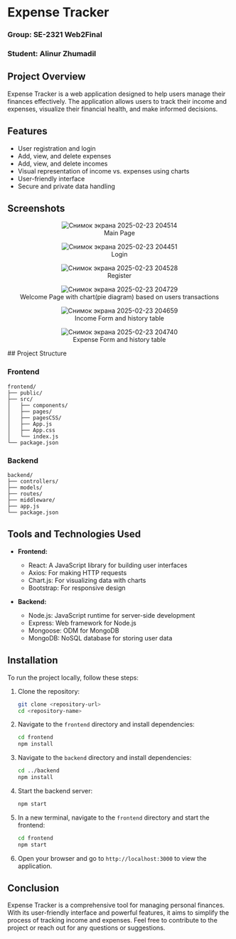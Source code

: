 # Expense Tracker
### Group: SE-2321 Web2Final 
### Student: Alinur Zhumadil

## Project Overview
Expense Tracker is a web application designed to help users manage their finances effectively. The application allows users to track their income and expenses, visualize their financial health, and make informed decisions.

## Features
- User registration and login
- Add, view, and delete expenses
- Add, view, and delete incomes
- Visual representation of income vs. expenses using charts
- User-friendly interface
- Secure and private data handling

## Screenshots

<p align="center">
  <img src="https://github.com/user-attachments/assets/b31e8dbe-f146-43ee-8317-4af54ddbc664" alt="Снимок экрана 2025-02-23 204514"><br>
  Main Page
</p>

<p align="center">
  <img src="https://github.com/user-attachments/assets/986df10b-83af-4d31-b185-a93f7aed26ae" alt="Снимок экрана 2025-02-23 204451"><br>
  Login
</p>

<p align="center">
  <img src="https://github.com/user-attachments/assets/39657f12-596f-4c6b-8f6c-c626327555f6" alt="Снимок экрана 2025-02-23 204528"><br>
  Register
</p>

<p align="center">
  <img src="https://github.com/user-attachments/assets/cabe8aa6-5181-4a95-ac02-470ee51ed6cd" alt="Снимок экрана 2025-02-23 204729"><br>
  Welcome Page with chart(pie diagram) based on users transactions
</p>

<p align="center">
  <img src="https://github.com/user-attachments/assets/a8d5e0fa-61b5-476b-b7ef-4fbd02b8966a" alt="Снимок экрана 2025-02-23 204659"><br>
  Income Form and history table
</p>

<p align="center">
  <img src="https://github.com/user-attachments/assets/0e4a9906-9da8-4de4-8158-032ed48e48cb" alt="Снимок экрана 2025-02-23 204740"><br>
  Expense Form and history table
</p>
## Project Structure

### Frontend  
```
frontend/  
├── public/                
├── src/                    
│   ├── components/      
│   ├── pages/         
│   ├── pagesCSS/        
│   ├── App.js           
│   ├── App.css         
│   └── index.js        
└── package.json          
```

### Backend  
```
backend/  
├── controllers/          
├── models/           
├── routes/             
├── middleware/            
├── app.js               
└── package.json        
```

## Tools and Technologies Used
- **Frontend:**
  - React: A JavaScript library for building user interfaces
  - Axios: For making HTTP requests
  - Chart.js: For visualizing data with charts
  - Bootstrap: For responsive design

- **Backend:**
  - Node.js: JavaScript runtime for server-side development
  - Express: Web framework for Node.js
  - Mongoose: ODM for MongoDB
  - MongoDB: NoSQL database for storing user data

## Installation
To run the project locally, follow these steps:

1. Clone the repository:
   ```bash
   git clone <repository-url>
   cd <repository-name>
   ```

2. Navigate to the `frontend` directory and install dependencies:
   ```bash
   cd frontend
   npm install
   ```

3. Navigate to the `backend` directory and install dependencies:
   ```bash
   cd ../backend
   npm install
   ```

4. Start the backend server:
   ```bash
   npm start
   ```

5. In a new terminal, navigate to the `frontend` directory and start the frontend:
   ```bash
   cd frontend
   npm start
   ```

6. Open your browser and go to `http://localhost:3000` to view the application.

## Conclusion
Expense Tracker is a comprehensive tool for managing personal finances. With its user-friendly interface and powerful features, it aims to simplify the process of tracking income and expenses. Feel free to contribute to the project or reach out for any questions or suggestions.
